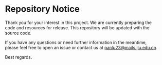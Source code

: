 # Repository Notice

Thank you for your interest in this project. We are currently preparing the code and resources for release. This repository will be updated with the source code.

If you have any questions or need further information in the meantime, please feel free to open an issue or contact us at panlu23@mails.jlu.edu.cn.

Best regards.
